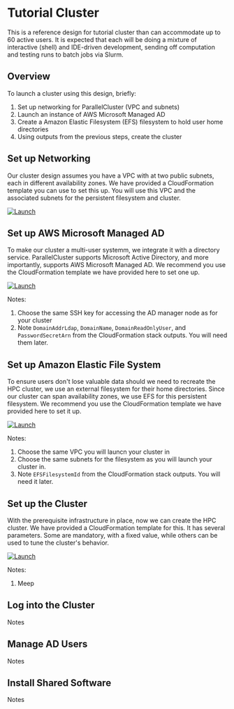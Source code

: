 # Tutorial Cluster

This is a reference design for tutorial cluster than can accommodate up to 60 active users. It is expected that each will be doing a mixture of interactive (shell) and IDE-driven development, sending off computation and testing runs to batch jobs via Slurm. 

## Overview

To launch a cluster using this design, briefly:
1. Set up networking for ParallelCluster (VPC and subnets)
2. Launch an instance of AWS Microsoft Managed AD 
3. Create a Amazon Elastic Filesystem (EFS) filesystem to hold user home directories
4. Using outputs from the previous steps, create the cluster

## Set up Networking

Our cluster design assumes you have a VPC with at two public subnets, each in different availability zones. We have provided a CloudFormation template you can use to set this up. You will use this VPC and the associated subnets for the persistent filesystem and cluster.

[![Launch](https://samdengler.github.io/cloudformation-launch-stack-button-svg/images/us-east-2.svg)](https://us-east-2.console.aws.amazon.com/cloudformation/home?region=us-east-2#/stacks/create/review?stackName=tutorial-networking&templateURL=https://cfn3-dev-mwvaughn.s3.us-east-2.amazonaws.com/main/recipes/net/hpc_networking_2az/assets/public-private.cfn.yml)

## Set up AWS Microsoft Managed AD

To make our cluster a multi-user systemm, we integrate it with a directory service. ParallelCluster supports Microsoft Active Directory, and more importantly, supports AWS Microsoft Managed AD. We recommend you use the CloudFormation template we have provided here to set one up. 

[![Launch](https://samdengler.github.io/cloudformation-launch-stack-button-svg/images/us-east-2.svg)](https://us-east-2.console.aws.amazon.com/cloudformation/home?region=us-east-2#/stacks/create/review?stackName=tutorial-ad&templateURL=https://pcm-release-us-east-1.s3.us-east-1.amazonaws.com/pcluster-manager.yaml)

Notes:
1. Choose the same SSH key for accessing the AD manager node as for your cluster
2. Note `DomainAddrLdap`, `DomainName`, `DomainReadOnlyUser`, and `PasswordSecretArn` from the CloudFormation stack outputs. You will need them later.

## Set up Amazon Elastic File System

To ensure users don't lose valuable data should we need to recreate the HPC cluster, we use an external filesystem for their home directories. Since our cluster can span availability zones, we use EFS for this persistent filesystem. We recommend you use the CloudFormation template we have provided here to set it up. 

[![Launch](https://samdengler.github.io/cloudformation-launch-stack-button-svg/images/us-east-2.svg)](https://us-east-2.console.aws.amazon.com/cloudformation/home?region=us-east-2#/stacks/create/review?stackName=pcluster-networking&templateURL=https://pcm-release-us-east-1.s3.us-east-1.amazonaws.com/pcluster-manager.yaml)

Notes:
1. Choose the same VPC you will launcn your cluster in
2. Choose the same subnets for the filesystem as you will launch your cluster in.
3. Note `EFSFilesystemId` from the CloudFormation stack outputs. You will need it later.

## Set up the Cluster

With the prerequisite infrastructure in place, now we can create the HPC cluster. We have provided a CloudFormation template for this. It has several parameters. Some are mandatory, with a fixed value, while others can be used to tune the cluster's behavior. 

[![Launch](https://samdengler.github.io/cloudformation-launch-stack-button-svg/images/us-east-2.svg)](https://us-east-2.console.aws.amazon.com/cloudformation/home?region=us-east-2#/stacks/create/review?stackName=pcluster-networking&templateURL=https://pcm-release-us-east-1.s3.us-east-1.amazonaws.com/pcluster-manager.yaml)

Notes:
1. Meep

## Log into the Cluster

Notes

## Manage AD Users

Notes

## Install Shared Software

Notes


